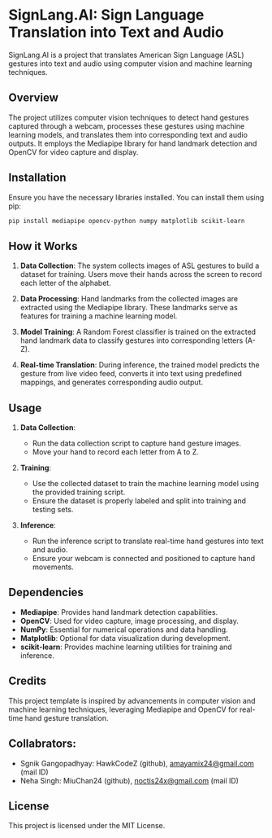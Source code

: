 # SignLang.AI: Sign Language Translation into Text and Audio

SignLang.AI is a project that translates American Sign Language (ASL) gestures into text and audio using computer vision and machine learning techniques.

## Overview

The project utilizes computer vision techniques to detect hand gestures captured through a webcam, processes these gestures using machine learning models, and translates them into corresponding text and audio outputs. It employs the Mediapipe library for hand landmark detection and OpenCV for video capture and display.

## Installation

Ensure you have the necessary libraries installed. You can install them using pip:

```bash
pip install mediapipe opencv-python numpy matplotlib scikit-learn
```

## How it Works

1. **Data Collection**: The system collects images of ASL gestures to build a dataset for training. Users move their hands across the screen to record each letter of the alphabet.

2. **Data Processing**: Hand landmarks from the collected images are extracted using the Mediapipe library. These landmarks serve as features for training a machine learning model.

3. **Model Training**: A Random Forest classifier is trained on the extracted hand landmark data to classify gestures into corresponding letters (A-Z).

4. **Real-time Translation**: During inference, the trained model predicts the gesture from live video feed, converts it into text using predefined mappings, and generates corresponding audio output.

## Usage

1. **Data Collection**:
   - Run the data collection script to capture hand gesture images.
   - Move your hand to record each letter from A to Z.

2. **Training**:
   - Use the collected dataset to train the machine learning model using the provided training script.
   - Ensure the dataset is properly labeled and split into training and testing sets.

3. **Inference**:
   - Run the inference script to translate real-time hand gestures into text and audio.
   - Ensure your webcam is connected and positioned to capture hand movements.

## Dependencies

- **Mediapipe**: Provides hand landmark detection capabilities.
- **OpenCV**: Used for video capture, image processing, and display.
- **NumPy**: Essential for numerical operations and data handling.
- **Matplotlib**: Optional for data visualization during development.
- **scikit-learn**: Provides machine learning utilities for training and inference.

## Credits

This project template is inspired by advancements in computer vision and machine learning techniques, leveraging Mediapipe and OpenCV for real-time hand gesture translation.

## Collabrators:
- Sgnik Gangopadhyay: HawkCodeZ (github), amayamix24@gmail.com (mail ID)
- Neha Singh: MiuChan24 (github), noctis24x@gmail.com (mail ID)

## License

This project is licensed under the MIT License.
